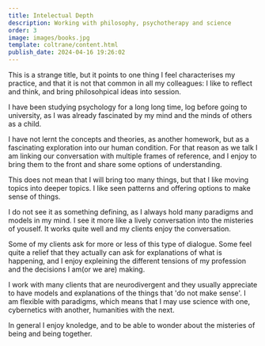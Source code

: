 ```yaml
---
title: Intelectual Depth
description: Working with philosophy, psychotherapy and science
order: 3
image: images/books.jpg
template: coltrane/content.html
publish_date: 2024-04-16 19:26:02
---
```

This is a strange title, but it points to one thing I feel characterises my practice, and that it is not that common in all my colleagues: I like to reflect and think, and bring philosohpical ideas into session.

I have been studying psychology for a long long time, log before going to university, as I was already fascinated by my mind and the minds of others as a child. 

I have not lernt the concepts and theories, as another homework, but as a fascinating exploration into our human condition. For that reason as we talk I am linking our conversation with multiple frames of reference, and I enjoy to bring them to the front and share some options of understanding. 

This does not mean that I will bring too many things, but that I like moving topics into deeper topics. I like seen patterns and offering options to make sense of things. 

I do not see it as something defining, as I always hold many paradigms and models in my mind. I see it more like a lively conversation into the misteries of youself. It works quite well and my clients enjoy the conversation. 

Some of my clients ask for more or less of this type of dialogue. Some feel quite a relief that they actually can ask for explanations of what is happening, and I enjoy expleining the different tensions of my profession and the decisions I am(or we are) making.

I work with many clients that are neurodivergent and they usually appreciate to have models and explanations of the things that 'do not make sense'. I am flexible with paradigms, which means that I may use science with one, cybernetics with another, humanities with the next. 

In general I enjoy knoledge, and to be able to wonder about the misteries of being and being together. 